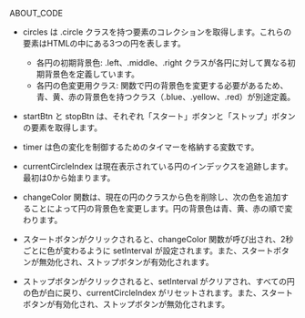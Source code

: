 ABOUT_CODE

- circles は .circle クラスを持つ要素のコレクションを取得します。これらの要素はHTMLの中にある3つの円を表します。
    - 各円の初期背景色: .left、.middle、.right クラスが各円に対して異なる初期背景色を定義しています。
    - 各円の色変更用クラス: 関数で円の背景色を変更する必要があるため、青、黄、赤の背景色を持つクラス（.blue、.yellow、.red）が別途定義。

- startBtn と stopBtn は、それぞれ「スタート」ボタンと「ストップ」ボタンの要素を取得します。

- timer は色の変化を制御するためのタイマーを格納する変数です。

- currentCircleIndex は現在表示されている円のインデックスを追跡します。最初は0から始まります。

- changeColor 関数は、現在の円のクラスから色を削除し、次の色を追加することによって円の背景色を変更します。円の背景色は青、黄、赤の順で変わります。

- スタートボタンがクリックされると、changeColor 関数が呼び出され、2秒ごとに色が変わるように setInterval が設定されます。また、スタートボタンが無効化され、ストップボタンが有効化されます。

- ストップボタンがクリックされると、setInterval がクリアされ、すべての円の色が白に戻り、currentCircleIndex がリセットされます。また、スタートボタンが有効化され、ストップボタンが無効化されます。
